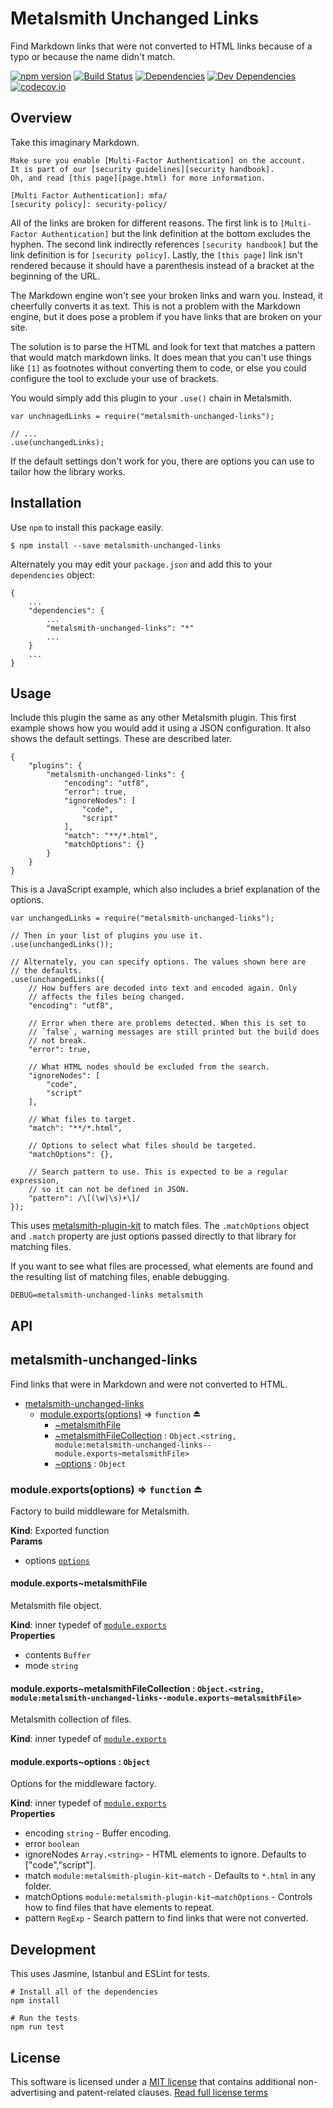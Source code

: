 Metalsmith Unchanged Links
==========================

Find Markdown links that were not converted to HTML links because of a typo or because the name didn't match.

[![npm version][npm-badge]][npm-link]
[![Build Status][travis-badge]][travis-link]
[![Dependencies][dependencies-badge]][dependencies-link]
[![Dev Dependencies][devdependencies-badge]][devdependencies-link]
[![codecov.io][codecov-badge]][codecov-link]


Overview
--------

Take this imaginary Markdown.

    Make sure you enable [Multi-Factor Authentication] on the account.
    It is part of our [security guidelines][security handbook].
    Oh, and read [this page][page.html) for more information.

    [Multi Factor Authentication]: mfa/
    [security policy]: security-policy/

All of the links are broken for different reasons.  The first link is to `[Multi-Factor Authentication]` but the link definition at the bottom excludes the hyphen. The second link indirectly references `[security handbook]` but the link definition is for `[security policy]`. Lastly, the `[this page]` link isn't rendered because it should have a parenthesis instead of a bracket at the beginning of the URL.

The Markdown engine won't see your broken links and warn you. Instead, it cheerfully converts it as text. This is not a problem with the Markdown engine, but it does pose a problem if you have links that are broken on your site.

The solution is to parse the HTML and look for text that matches a pattern that would match markdown links. It does mean that you can't use things like `[1]` as footnotes without converting them to code, or else you could configure the tool to exclude your use of brackets.

You would simply add this plugin to your `.use()` chain in Metalsmith.

    var unchnagedLinks = require("metalsmith-unchanged-links");

    // ...
    .use(unchangedLinks);

If the default settings don't work for you, there are options you can use to tailor how the library works.


Installation
------------

Use `npm` to install this package easily.

    $ npm install --save metalsmith-unchanged-links

Alternately you may edit your `package.json` and add this to your `dependencies` object:

    {
        ...
        "dependencies": {
            ...
            "metalsmith-unchanged-links": "*"
            ...
        }
        ...
    }


Usage
-----

Include this plugin the same as any other Metalsmith plugin. This first example shows how you would add it using a JSON configuration. It also shows the default settings. These are described later.

    {
        "plugins": {
            "metalsmith-unchanged-links": {
                "encoding": "utf8",
                "error": true,
                "ignoreNodes": [
                    "code",
                    "script"
                ],
                "match": "**/*.html",
                "matchOptions": {}
            }
        }
    }

This is a JavaScript example, which also includes a brief explanation of the options.

    var unchangedLinks = require("metalsmith-unchanged-links");

    // Then in your list of plugins you use it.
    .use(unchangedLinks());

    // Alternately, you can specify options. The values shown here are
    // the defaults.
    .use(unchangedLinks({
        // How buffers are decoded into text and encoded again. Only
        // affects the files being changed.
        "encoding": "utf8",

        // Error when there are problems detected. When this is set to
        // `false`, warning messages are still printed but the build does
        // not break.
        "error": true,

        // What HTML nodes should be excluded from the search.
        "ignoreNodes": [
            "code",
            "script"
        ],

        // What files to target.
        "match": "**/*.html",

        // Options to select what files should be targeted.
        "matchOptions": {},

        // Search pattern to use. This is expected to be a regular expression,
        // so it can not be defined in JSON.
        "pattern": /\[(\w|\s)+\]/
    });

This uses [metalsmith-plugin-kit] to match files. The `.matchOptions` object and `.match` property are just options passed directly to that library for matching files.

If you want to see what files are processed, what elements are found and the resulting list of matching files, enable debugging.

    DEBUG=metalsmith-unchanged-links metalsmith


API
---

<a name="module_metalsmith-unchanged-links"></a>

## metalsmith-unchanged-links
Find links that were in Markdown and were not converted to HTML.


* [metalsmith-unchanged-links](#module_metalsmith-unchanged-links)
    * [module.exports(options)](#exp_module_metalsmith-unchanged-links--module.exports) ⇒ <code>function</code> ⏏
        * [~metalsmithFile](#module_metalsmith-unchanged-links--module.exports..metalsmithFile)
        * [~metalsmithFileCollection](#module_metalsmith-unchanged-links--module.exports..metalsmithFileCollection) : <code>Object.&lt;string, module:metalsmith-unchanged-links--module.exports~metalsmithFile&gt;</code>
        * [~options](#module_metalsmith-unchanged-links--module.exports..options) : <code>Object</code>

<a name="exp_module_metalsmith-unchanged-links--module.exports"></a>

### module.exports(options) ⇒ <code>function</code> ⏏
Factory to build middleware for Metalsmith.

**Kind**: Exported function  
**Params**

- options [<code>options</code>](#module_metalsmith-unchanged-links--module.exports..options)

<a name="module_metalsmith-unchanged-links--module.exports..metalsmithFile"></a>

#### module.exports~metalsmithFile
Metalsmith file object.

**Kind**: inner typedef of [<code>module.exports</code>](#exp_module_metalsmith-unchanged-links--module.exports)  
**Properties**

- contents <code>Buffer</code>  
- mode <code>string</code>  

<a name="module_metalsmith-unchanged-links--module.exports..metalsmithFileCollection"></a>

#### module.exports~metalsmithFileCollection : <code>Object.&lt;string, module:metalsmith-unchanged-links--module.exports~metalsmithFile&gt;</code>
Metalsmith collection of files.

**Kind**: inner typedef of [<code>module.exports</code>](#exp_module_metalsmith-unchanged-links--module.exports)  
<a name="module_metalsmith-unchanged-links--module.exports..options"></a>

#### module.exports~options : <code>Object</code>
Options for the middleware factory.

**Kind**: inner typedef of [<code>module.exports</code>](#exp_module_metalsmith-unchanged-links--module.exports)  
**Properties**

- encoding <code>string</code> - Buffer encoding.  
- error <code>boolean</code>  
- ignoreNodes <code>Array.&lt;string&gt;</code> - HTML elements to ignore. Defaults to ["code","script"].  
- match <code>module:metalsmith-plugin-kit~match</code> - Defaults to `*.html` in any folder.  
- matchOptions <code>module:metalsmith-plugin-kit~matchOptions</code> - Controls how to find files that have elements to repeat.  
- pattern <code>RegExp</code> - Search pattern to find links that were not converted.  



Development
-----------

This uses Jasmine, Istanbul and ESLint for tests.

    # Install all of the dependencies
    npm install

    # Run the tests
    npm run test


License
-------

This software is licensed under a [MIT license][LICENSE] that contains additional non-advertising and patent-related clauses.  [Read full license terms][LICENSE]


[codecov-badge]: https://img.shields.io/codecov/c/github/connected-world-services/metalsmith-unchanged-links/master.svg
[codecov-link]: https://codecov.io/github/connected-world-services/metalsmith-unchanged-links?branch=master
[dependencies-badge]: https://img.shields.io/david/connected-world-services/metalsmith-unchanged-links.svg
[dependencies-link]: https://david-dm.org/connected-world-services/metalsmith-unchanged-links
[devdependencies-badge]: https://img.shields.io/david/dev/connected-world-services/metalsmith-unchanged-links.svg
[devdependencies-link]: https://david-dm.org/connected-world-services/metalsmith-unchanged-links#info=devDependencies
[LICENSE]: LICENSE.md
[metalsmith-plugin-kit]: https://github.com/fidian/metalsmith-plugin-kit
[npm-badge]: https://img.shields.io/npm/v/metalsmith-unchanged-links.svg
[npm-link]: https://npmjs.org/package/metalsmith-unchanged-links
[travis-badge]: https://img.shields.io/travis/connected-world-services/metalsmith-unchanged-links/master.svg
[travis-link]: http://travis-ci.org/connected-world-services/metalsmith-unchanged-links
